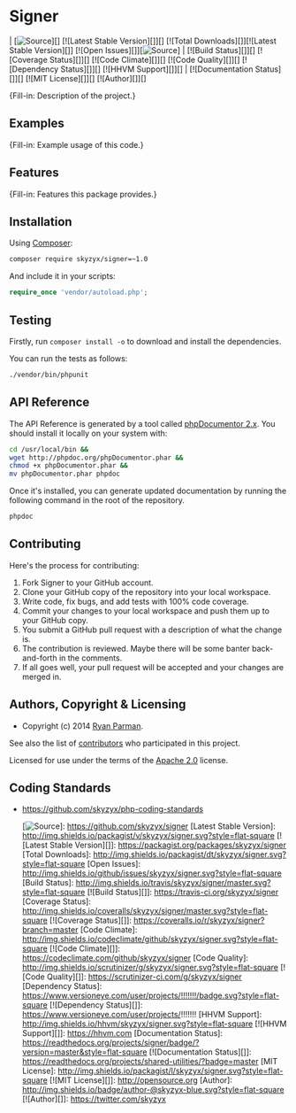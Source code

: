 # Signer

| [![Source][]][] [![Latest Stable Version][]][] [![Total Downloads][]][![Latest Stable Version][]] [![Open Issues][]][![Source][]]
| [![Build Status][]][] [![Coverage Status][]][] [![Code Climate][]][] [![Code Quality][]][] [![Dependency Status][]][] [![HHVM Support][]][] 
| [![Documentation Status][]][] [![MIT License][]][] [![Author][]][]

{Fill-in: Description of the project.}


## Examples

{Fill-in: Example usage of this code.}


## Features

{Fill-in: Features this package provides.}


## Installation

Using [Composer]:
```bash
composer require skyzyx/signer=~1.0
```

And include it in your scripts:

```php
require_once 'vendor/autoload.php';
```


## Testing

Firstly, run `composer install -o` to download and install the dependencies.

You can run the tests as follows:
```bash
./vendor/bin/phpunit
```


## API Reference

The API Reference is generated by a tool called [phpDocumentor 2.x](http://phpdoc.org). You should install it locally
on your system with:

```bash
cd /usr/local/bin &&
wget http://phpdoc.org/phpDocumentor.phar &&
chmod +x phpDocumentor.phar &&
mv phpDocumentor.phar phpdoc
```

Once it's installed, you can generate updated documentation by running the following command in the root of the
repository.
```bash
phpdoc
```


## Contributing
Here's the process for contributing:

1. Fork Signer to your GitHub account.
2. Clone your GitHub copy of the repository into your local workspace.
3. Write code, fix bugs, and add tests with 100% code coverage.
4. Commit your changes to your local workspace and push them up to your GitHub copy.
5. You submit a GitHub pull request with a description of what the change is.
6. The contribution is reviewed. Maybe there will be some banter back-and-forth in the comments.
7. If all goes well, your pull request will be accepted and your changes are merged in.


## Authors, Copyright & Licensing

* Copyright (c) 2014 [Ryan Parman](http://ryanparman.com).

See also the list of [contributors](/skyzyx/signer/contributors) who participated in this project.

Licensed for use under the terms of the [Apache 2.0] license.

  [PHP]: http://php.net
  [Composer]: https://getcomposer.org
  [MIT]: http://www.opensource.org/licenses/mit-license.php
  [Apache 2.0]: http://opensource.org/licenses/Apache-2.0


## Coding Standards

* <https://github.com/skyzyx/php-coding-standards>

  [PHP]: http://php.net
  [Composer]: https://getcomposer.org
  [MIT]: http://www.opensource.org/licenses/mit-license.php
  [Apache 2.0]: http://opensource.org/licenses/Apache-2.0
  [Source]: http://img.shields.io/badge/source-skyzyx/signer-blue.svg?style=flat-square
  [![Source][]]: https://github.com/skyzyx/signer
  [Latest Stable Version]: http://img.shields.io/packagist/v/skyzyx/signer.svg?style=flat-square
  [![Latest Stable Version][]]: https://packagist.org/packages/skyzyx/signer
  [Total Downloads]: http://img.shields.io/packagist/dt/skyzyx/signer.svg?style=flat-square
  [Open Issues]: http://img.shields.io/github/issues/skyzyx/signer.svg?style=flat-square
  [Build Status]: http://img.shields.io/travis/skyzyx/signer/master.svg?style=flat-square
  [![Build Status][]]: https://travis-ci.org/skyzyx/signer
  [Coverage Status]: http://img.shields.io/coveralls/skyzyx/signer/master.svg?style=flat-square
  [![Coverage Status][]]: https://coveralls.io/r/skyzyx/signer?branch=master
  [Code Climate]: http://img.shields.io/codeclimate/github/skyzyx/signer.svg?style=flat-square
  [![Code Climate][]]: https://codeclimate.com/github/skyzyx/signer
  [Code Quality]: http://img.shields.io/scrutinizer/g/skyzyx/signer.svg?style=flat-square
  [![Code Quality][]]: https://scrutinizer-ci.com/g/skyzyx/signer
  [Dependency Status]: https://www.versioneye.com/user/projects/!!!!!!!/badge.svg?style=flat-square
  [![Dependency Status][]]: https://www.versioneye.com/user/projects/!!!!!!!
  [HHVM Support]: http://img.shields.io/hhvm/skyzyx/signer.svg?style=flat-square
  [![HHVM Support][]]: https://hhvm.com
  [Documentation Status]: https://readthedocs.org/projects/signer/badge/?version=master&style=flat-square
  [![Documentation Status][]]: https://readthedocs.org/projects/shared-utilities/?badge=master
  [MIT License]: http://img.shields.io/packagist/l/skyzyx/signer.svg?style=flat-square
  [![MIT License][]]: http://opensource.org
  [Author]: http://img.shields.io/badge/author-@skyzyx-blue.svg?style=flat-square
  [![Author][]]: https://twitter.com/skyzyx
